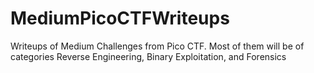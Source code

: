 # MediumPicoCTFWriteups
Writeups of Medium Challenges from Pico CTF. Most of them will be of categories Reverse Engineering, Binary Exploitation, and Forensics

